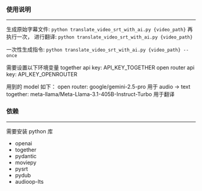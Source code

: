 
### 使用说明
---
生成原始字幕文件: `python translate_video_srt_with_ai.py {video_path}`
再执行一次， 进行翻译: `python translate_video_srt_with_ai.py {video_path}`

一次性生成指令: `python translate_video_srt_with_ai.py {video_path} --once`

需要设置以下环境变量
together api key: API_KEY_TOGETHER
open router api key: API_KEY_OPENROUTER

用到的 model 如下：
open router: google/gemini-2.5-pro 用于 audio -> text
together: meta-llama/Meta-Llama-3.1-405B-Instruct-Turbo 用于翻译



### 依赖
---
需要安装 python 库
- openai
- together
- pydantic
- moviepy
- pysrt
- pydub
- audioop-lts

